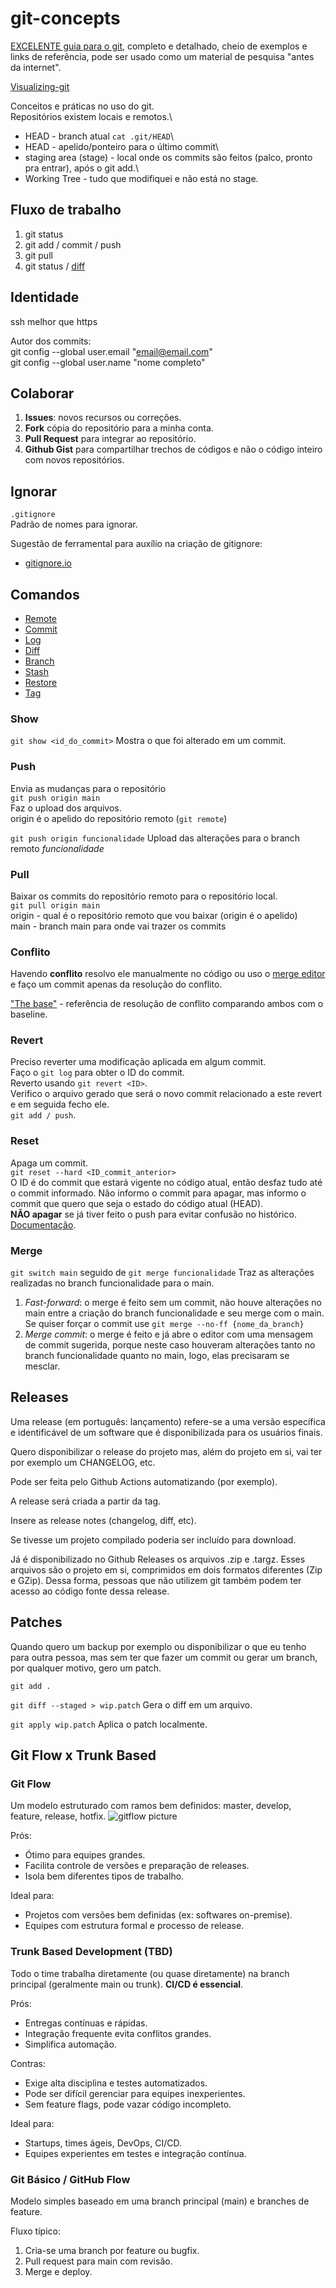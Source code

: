 # git-concepts
[EXCELENTE guia para o git](https://www.alura.com.br/artigos/o-que-e-git-github), completo e detalhado, cheio de exemplos e links de referência, pode ser usado como um material de pesquisa "antes da internet".

[Visualizing-git](https://git-school.github.io/visualizing-git/)

Conceitos e práticas no uso do git.\
Repositórios existem locais e remotos.\
- HEAD - branch atual `cat .git/HEAD`\
- HEAD - apelido/ponteiro para o último commit\
- staging area (stage) - local onde os commits são feitos (palco, pronto pra entrar), após o git add.\
- Working Tree - tudo que modifiquei e não está no stage.


## Fluxo de trabalho
1. git status
1. git add / commit / push
1. git pull
1. git status / [diff](https://git-scm.com/docs/git-diff/pt_BR)

## Identidade
ssh melhor que https

Autor dos commits:\
git config --global user.email "email@email.com"\
git config --global user.name "nome completo"

## Colaborar
1.  **Issues**: novos recursos ou correções.
1. **Fork** cópia do repositório para a minha conta.
1. **Pull Request** para integrar ao repositório.
1. **Github Gist** para compartilhar trechos de códigos e não o código inteiro com novos repositórios.

## Ignorar
`.gitignore`\
Padrão de nomes para ignorar.

Sugestão de ferramental para auxílio na criação de gitignore:
- [gitignore.io](https://gitignore.io/)

## Comandos
- [Remote](remote)
- [Commit](commit)
- [Log](log)
- [Diff](diff)
- [Branch](branch)
- [Stash](stash)
- [Restore](restore)
- [Tag](tag)

### Show
`git show <id_do_commit>`
Mostra o que foi alterado em um commit.


### Push
Envia as mudanças para o repositório\
`git push origin main`\
Faz o upload dos arquivos.\
origin é o apelido do repositório remoto (`git remote`)

`git push origin funcionalidade`
Upload das alterações para o branch remoto _funcionalidade_

### Pull
Baixar os commits do repositório remoto para o repositório local.\
`git pull origin main`\
origin - qual é o repositório remoto que vou baixar (origin é o apelido)\
main - branch main para onde vai trazer os commits

### Conflito
Havendo **conflito** resolvo ele manualmente no código ou uso o [merge editor](https://learn.microsoft.com/pt-br/visualstudio/version-control/git-resolve-conflicts?view=vs-2022) e faço um commit apenas da resolução do conflito.

["The base"](https://www.youtube.com/watch?v=HosPml1qkrg&ab_channel=VisualStudioCode) - referência de resolução de conflito comparando ambos com o baseline.

### Revert
Preciso reverter uma modificação aplicada em algum commit.\
Faço o `git log` para obter o ID do commit.\
Reverto usando `git revert <ID>`.\
Verifico o arquivo gerado que será o novo commit relacionado a este revert e em seguida fecho ele.\
`git add / push`.

### Reset
Apaga um commit.\
`git reset --hard <ID_commit_anterior>`\
O ID é do commit que estará vigente no código atual, então desfaz tudo até o commit informado. Não informo o commit para apagar, mas informo o commit que quero que seja o estado do código atual (HEAD).\
**NÃO apagar** se já tiver feito o push para evitar confusão no histórico.
[Documentação](https://git-scm.com/docs/git-reset/pt_BR).

### Merge
`git switch main` seguido de `git merge funcionalidade`
Traz as alterações realizadas no branch funcionalidade para o main.
1. _Fast-forward_: o merge é feito sem um commit, não houve alterações no main entre a criação do branch funcionalidade e seu merge com o main.\
Se quiser forçar o commit use `git merge --no-ff {nome_da_branch}`
2. _Merge commit_: o merge é feito e já abre o editor com uma mensagem de commit sugerida, porque neste caso houveram alterações tanto no branch funcionalidade quanto no main, logo, elas precisaram se mesclar.

## Releases
Uma release (em português: lançamento) refere-se a uma versão específica e identificável de um software que é disponibilizada para os usuários finais.

Quero disponibilizar o release do projeto mas, além do projeto em si, vai ter por exemplo um CHANGELOG, etc.

Pode ser feita pelo Github Actions automatizando (por exemplo).

A release será criada a partir da tag.

Insere as release notes (changelog, diff, etc).

Se tivesse um projeto compilado poderia ser incluído para download.

Já é disponibilizado no Github Releases os arquivos .zip e .targz. Esses arquivos são o projeto em si, comprimidos em dois formatos diferentes (Zip e GZip). Dessa forma, pessoas que não utilizem git também podem ter acesso ao código fonte dessa release.

## Patches
Quando quero um backup por exemplo ou disponibilizar o que eu tenho para outra pessoa, mas sem ter que fazer um commit ou gerar um branch, por qualquer motivo, gero um patch.

`git add .`

`git diff --staged > wip.patch`
Gera o diff em um arquivo.

`git apply wip.patch`
Aplica o patch localmente.

## Git Flow x Trunk Based

### Git Flow
Um modelo estruturado com ramos bem definidos: master, develop, feature, release, hotfix.
![gitflow picture](src/img/gitflow.png)

Prós:
- Ótimo para equipes grandes.
- Facilita controle de versões e preparação de releases.
- Isola bem diferentes tipos de trabalho.

Ideal para:
- Projetos com versões bem definidas (ex: softwares on-premise).
- Equipes com estrutura formal e processo de release.

### Trunk Based Development (TBD)
Todo o time trabalha diretamente (ou quase diretamente) na branch principal (geralmente main ou trunk).
**CI/CD é essencial**.

Prós:
- Entregas contínuas e rápidas.
- Integração frequente evita conflitos grandes.
- Simplifica automação.

Contras:
- Exige alta disciplina e testes automatizados.
- Pode ser difícil gerenciar para equipes inexperientes.
- Sem feature flags, pode vazar código incompleto.

Ideal para:
- Startups, times ágeis, DevOps, CI/CD.
- Equipes experientes em testes e integração contínua.

### Git Básico / GitHub Flow
Modelo simples baseado em uma branch principal (main) e branches de feature.

Fluxo típico:
1. Cria-se uma branch por feature ou bugfix.
1. Pull request para main com revisão.
1. Merge e deploy.
